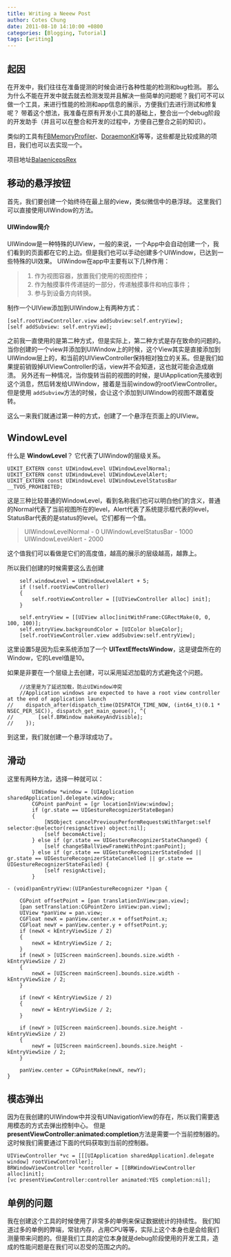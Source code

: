 ```yaml
---
title: Writing a Neeew Post
author: Cotes Chung
date: 2011-08-10 14:10:00 +0800
categories: [Blogging, Tutorial]
tags: [writing]
---
```


## 起因
在开发中，我们往往在准备提测的时候会进行各种性能的检测和bug检测。
那么为什么不能在开发中就去就去检测发现并且解决一些简单的问题呢？我们可不可以做一个工具，来进行性能的检测和app信息的展示，方便我们去进行测试和修复呢？
带着这个想法，我准备在原有开发小工具的基础上，整合出一个debug阶段的开发助手（并且可以在整合和开发的过程中，方便自己整合之前的知识）。

类似的工具有[FBMemoryProfiler](https://github.com/facebook/FBMemoryProfiler)、[DoraemonKit](https://github.com/didi/DoraemonKit)等等，这些都是比较成熟的项目，我们也可以去实现一个。

项目地址[BalaenicepsRex](https://github.com/BiBoyang/BalaenicepsRex)

## 移动的悬浮按钮
首先，我们要创建一个始终待在最上层的view，类似微信中的悬浮球。
这里我们可以直接使用UIWindow的方法。

#### UIWindow简介
UIWindow是一种特殊的UIView，一般的来说，一个App中会自动创建一个，我们看到的页面都在它的上边。但是我们也可以手动创建多个UIWindow，已达到一些特殊的UI效果。
UIWindow在app中主要有以下几种作用：
> 1. 作为视图容器，放置我们使用的视图控件；
> 2. 作为触摸事件传递链的一部分，传递触摸事件和响应事件；
> 3. 参与到设备方向转换。

制作一个UIView添加到UIWindow上有两种方式：
```
[self.rootViewController.view addSubview:self.entryView];
[self addSubview: self.entryView];
```
之前我一直使用的是第二种方式，但是实际上，第二种方式是存在致命的问题的。
当你创建的一个view并添加到UIWindow上的时候，这个View其实是直接添加到UIWindow层上的，和当前的UIViewController保持相对独立的关系。但是我们如果提前销毁掉UIViewController的话，view并不会知道，这也就可能会造成崩溃。
另外还有一种情况，当你旋转当前的视图的时候，是UIApplication先接收到这个消息，然后转发给UIWindow，接着是当前window的rootViewController。但是使用 `addSubview`方法的时候，会让这个添加到UIWindow的视图不跟着旋转。

这么一来我们就通过第一种的方式，创建了一个悬浮在页面上的UIView。

## WindowLevel
什么是 **WindowLevel**？
它代表了UIWindow的层级关系。
```
UIKIT_EXTERN const UIWindowLevel UIWindowLevelNormal;
UIKIT_EXTERN const UIWindowLevel UIWindowLevelAlert;
UIKIT_EXTERN const UIWindowLevel UIWindowLevelStatusBar __TVOS_PROHIBITED;
```
这是三种比较普通的WindowLevel，看到名称我们也可以明白他们的含义，普通的Normal代表了当前视图所在的level，Alert代表了系统提示框代表的level，StatusBar代表的是status的level。它们都有一个值。
> UIWindowLevelNormal - 0
> UIWindowLevelStatusBar - 1000
> UIWindowLevelAlert - 2000

这个值我们可以看做是它们的高度值，越高的展示的层级越高，越靠上。

所以我们创建的时候需要这么去创建
```
    self.windowLevel = UIWindowLevelAlert + 5;
    if (!self.rootViewController)
    {
        self.rootViewController = [[UIViewController alloc] init];
    }
    
    self.entryView = [[UIView alloc]initWithFrame:CGRectMake(0, 0, 100, 100)];
    self.entryView.backgroundColor = [UIColor blueColor];
    [self.rootViewController.view addSubview:self.entryView];
```
这里设置5是因为后来系统添加了一个 **UITextEffectsWindow**，这是键盘所在的Window，它的Level值是10。

如果是非要在一个层级上去创建，可以采用延迟加载的方式避免这个问题。
```
    //这里是为了延迟加载，防止UIWindow冲突
    //Application windows are expected to have a root view controller at the end of application launch
//    dispatch_after(dispatch_time(DISPATCH_TIME_NOW, (int64_t)(0.1 * NSEC_PER_SEC)), dispatch_get_main_queue(), ^{
//        [self.BRWindow makeKeyAndVisible];
//    });
```
到这里，我们就创建一个悬浮球成功了。

## 滑动

这里有两种方法，选择一种就可以：
```
        UIWindow *window = [UIApplication sharedApplication].delegate.window;
        CGPoint panPoint = [gr locationInView:window];
        if (gr.state == UIGestureRecognizerStateBegan)
        {
            [NSObject cancelPreviousPerformRequestsWithTarget:self selector:@selector(resignActive) object:nil];
            [self becomeActive];
        } else if (gr.state == UIGestureRecognizerStateChanged) {
            [self changeSBallViewFrameWithPoint:panPoint];
        } else if (gr.state == UIGestureRecognizerStateEnded || gr.state == UIGestureRecognizerStateCancelled || gr.state == UIGestureRecognizerStateFailed) {
            [self resignActive];
        }
```


```
- (void)panEntryView:(UIPanGestureRecognizer *)pan {
    
    CGPoint offsetPoint = [pan translationInView:pan.view];
    [pan setTranslation:CGPointZero inView:pan.view];
    UIView *panView = pan.view;
    CGFloat newX = panView.center.x + offsetPoint.x;
    CGFloat newY = panView.center.y + offsetPoint.y;
    if (newX < kEntryViewSize / 2)
    {
        newX = kEntryViewSize / 2;
    }
    if (newX > [UIScreen mainScreen].bounds.size.width - kEntryViewSize / 2)
    {
        newX = [UIScreen mainScreen].bounds.size.width - kEntryViewSize / 2;
    }
    
    if (newY < kEntryViewSize / 2)
    {
        newY = kEntryViewSize / 2;
    }
    
    if (newY > [UIScreen mainScreen].bounds.size.height - kEntryViewSize / 2)
    {
        newY = [UIScreen mainScreen].bounds.size.height - kEntryViewSize / 2;
    }
    
    panView.center = CGPointMake(newX, newY);
}
```

## 模态弹出
因为在我创建的UIWindow中并没有UINavigationView的存在，所以我们需要选用模态的方式去弹出控制中心。
但是 **presentViewController:animated:completion**方法是需要一个当前控制器的。这时候我们需要通过下面的代码获取到当前的控制器。
```
UIViewController *vc = [[[UIApplication sharedApplication].delegate window] rootViewController];
BRWindowViewController *controller = [[BRWindowViewController alloc]init];
[vc presentViewController:controller animated:YES completion:nil];

```

## 单例的问题
我在创建这个工具的时候使用了非常多的单例来保证数据统计的持续性。
我们知道过多的单例的弊端，常驻内存，占用CPU等等，实际上这个本身也是会给我们测量带来问题的。但是我们工具的定位本身就是debug阶段使用的开发工具，造成的性能问题是在我们可以忍受的范围之内的。

